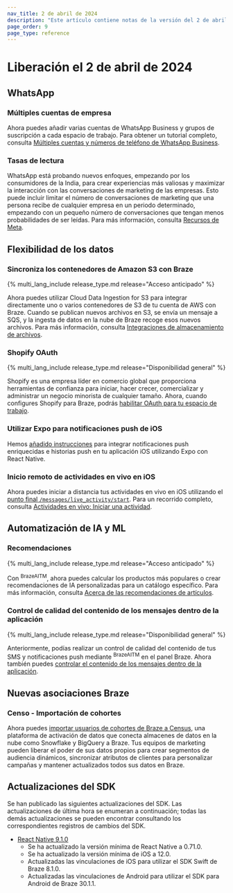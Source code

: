 ```yaml
---
nav_title: 2 de abril de 2024
description: "Este artículo contiene notas de la versión del 2 de abril de 2024."
page_order: 9
page_type: reference
---
```


# Liberación el 2 de abril de 2024

## WhatsApp

### Múltiples cuentas de empresa

Ahora puedes añadir varias cuentas de WhatsApp Business y grupos de suscripción a cada espacio de trabajo. Para obtener un tutorial completo, consulta [Múltiples cuentas y números de teléfono de WhatsApp Business]({{site.baseurl}}/user_guide/message_building_by_channel/whatsapp/overview/multiple_subscription_groups/).

### Tasas de lectura

WhatsApp está probando nuevos enfoques, empezando por los consumidores de la India, para crear experiencias más valiosas y maximizar la interacción con las conversaciones de marketing de las empresas. Esto puede incluir limitar el número de conversaciones de marketing que una persona recibe de cualquier empresa en un periodo determinado, empezando con un pequeño número de conversaciones que tengan menos probabilidades de ser leídas. Para más información, consulta [Recursos de Meta]({{site.baseurl}}/user_guide/message_building_by_channel/whatsapp/meta_resources/).

## Flexibilidad de los datos

### Sincroniza los contenedores de Amazon S3 con Braze

{% multi_lang_include release_type.md release="Acceso anticipado" %}

Ahora puedes utilizar Cloud Data Ingestion for S3 para integrar directamente uno o varios contenedores de S3 de tu cuenta de AWS con Braze. Cuando se publican nuevos archivos en S3, se envía un mensaje a SQS, y la ingesta de datos en la nube de Braze recoge esos nuevos archivos. Para más información, consulta [Integraciones de almacenamiento de archivos]({{site.baseurl}}/user_guide/data/cloud_ingestion/file_storage_integrations/).

### Shopify OAuth

{% multi_lang_include release_type.md release="Disponibilidad general" %}

Shopify es una empresa líder en comercio global que proporciona herramientas de confianza para iniciar, hacer crecer, comercializar y administrar un negocio minorista de cualquier tamaño. Ahora, cuando configures Shopify para Braze, podrás [habilitar OAuth para tu espacio de trabajo]({{site.baseurl}}/partners/message_orchestration/channel_extensions/ecommerce/shopify/setting_up_shopify/).

### Utilizar Expo para notificaciones push de iOS

Hemos [añadido instrucciones]({{site.baseurl}}/developer_guide/platform_integration_guides/react_native/push_notifications/?tab=expo) para integrar notificaciones push enriquecidas e historias push en tu aplicación iOS utilizando Expo con React Native.

### Inicio remoto de actividades en vivo en iOS

Ahora puedes iniciar a distancia tus actividades en vivo en iOS utilizando el [punto final `/messages/live_activity/start`]({{site.baseurl}}/api/endpoints/messaging/live_activity/start/). Para un recorrido completo, consulta [Actividades en vivo: Iniciar una actividad]({{site.baseurl}}/developer_guide/platform_integration_guides/swift/live_activities/live_activities/#step-2-start-the-activity).

## Automatización de IA y ML

### Recomendaciones

{% multi_lang_include release_type.md release="Acceso anticipado" %}

Con <sup>BrazeAITM</sup>, ahora puedes calcular los productos más populares o crear recomendaciones de IA personalizadas para un catálogo específico. Para más información, consulta [Acerca de las recomendaciones de artículos]({{site.baseurl}}/user_guide/brazeai/recommendations/about_item_recommendations/).

### Control de calidad del contenido de los mensajes dentro de la aplicación

{% multi_lang_include release_type.md release="Disponibilidad general" %}

Anteriormente, podías realizar un control de calidad del contenido de tus SMS y notificaciones push mediante <sup>BrazeAITM</sup> en el panel Braze. Ahora también puedes [controlar el contenido de los mensajes dentro de la aplicación]({{site.baseurl}}/user_guide/brazeai/generative_ai/ai_content_qa/).

## Nuevas asociaciones Braze

### Censo - Importación de cohortes

Ahora puedes [importar usuarios de cohortes de Braze a Census]({{site.baseurl}}/partners/data_and_analytics/reverse_etl/census/census_cohort_import/), una plataforma de activación de datos que conecta almacenes de datos en la nube como Snowflake y BigQuery a Braze. Tus equipos de marketing pueden liberar el poder de sus datos propios para crear segmentos de audiencia dinámicos, sincronizar atributos de clientes para personalizar campañas y mantener actualizados todos sus datos en Braze.

## Actualizaciones del SDK

Se han publicado las siguientes actualizaciones del SDK. Las actualizaciones de última hora se enumeran a continuación; todas las demás actualizaciones se pueden encontrar consultando los correspondientes registros de cambios del SDK.

- [React Native 9.1.0](https://github.com/braze-inc/braze-react-native-sdk/blob/master/CHANGELOG.md)
  - Se ha actualizado la versión mínima de React Native a 0.71.0.
  - Se ha actualizado la versión mínima de iOS a 12.0.
  - Actualizadas las vinculaciones de iOS para utilizar el SDK Swift de Braze 8.1.0.
  - Actualizadas las vinculaciones de Android para utilizar el SDK para Android de Braze 30.1.1.
